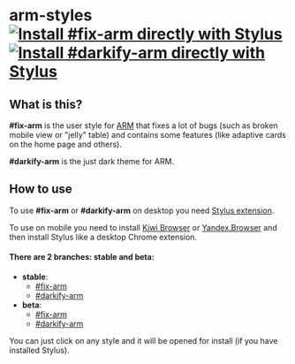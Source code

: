 # arm-styles [![Install #fix-arm directly with Stylus](https://img.shields.io/badge/Install-%23fix--arm-darkgreen.svg)](https://raw.githubusercontent.com/xapdkop/arm-styles/master/fix-arm.user.css) [![Install #darkify-arm directly with Stylus](https://img.shields.io/badge/Install-%23darkify--arm-black.svg)](https://raw.githubusercontent.com/xapdkop/arm-styles/master/darkify-arm.user.css)

## What is this?

**#fix-arm** is the user style for [ARM](http://arm.iipo.tu-bryansk.ru) that fixes a lot of bugs (such as broken mobile view or "jelly" table) and contains some features (like adaptive cards on the home page and others).

**#darkify-arm** is the just dark theme for ARM.

## How to use

To use **#fix-arm** or **#darkify-arm** on desktop you need [Stylus extension](https://github.com/openstyles/stylus#releases).

To use on mobile you need to install [Kiwi Browser](https://play.google.com/store/apps/details?id=com.kiwibrowser.browser) or [Yandex.Browser](https://play.google.com/store/apps/details?id=com.yandex.browser) and then install Stylus like a desktop Chrome extension.

#### There are 2 branches: stable and beta:
- **stable**: 
    - [#fix-arm](https://raw.githubusercontent.com/xapdkop/arm-styles/master/fix-arm.user.css)
    - [#darkify-arm](https://raw.githubusercontent.com/xapdkop/arm-styles/master/darkify-arm.user.css)
- **beta**: 
    - [#fix-arm](https://raw.githubusercontent.com/xapdkop/arm-styles/beta/fix-arm.user.css)
    - [#darkify-arm](https://raw.githubusercontent.com/xapdkop/arm-styles/beta/darkify-arm.user.css)

You can just click on any style and it will be opened for install (if you have installed Stylus).